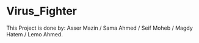 # Virus_Fighter
This Project is done by: Asser Mazin / Sama Ahmed / Seif Moheb / Magdy Hatem / Lemo Ahmed.
